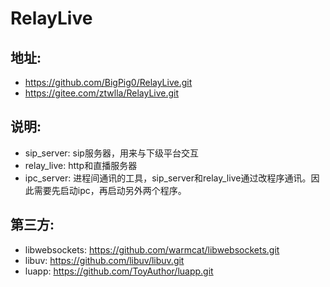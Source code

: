 # RelayLive
## 地址: 
*  https://github.com/BigPig0/RelayLive.git
*  https://gitee.com/ztwlla/RelayLive.git

## 说明:
* sip_server: sip服务器，用来与下级平台交互
* relay_live: http和直播服务器
* ipc_server: 进程间通讯的工具，sip_server和relay_live通过改程序通讯。因此需要先启动ipc，再启动另外两个程序。

## 第三方:
* libwebsockets: https://github.com/warmcat/libwebsockets.git
* libuv: https://github.com/libuv/libuv.git
* luapp: https://github.com/ToyAuthor/luapp.git